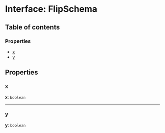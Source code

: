 # Interface: FlipSchema

## Table of contents

### Properties

* [x](/auto-docs/utils/interfaces/FlipSchema.md#x)
* [y](/auto-docs/utils/interfaces/FlipSchema.md#y)

## Properties

### x

**x**: `boolean`

***

### y

**y**: `boolean`
